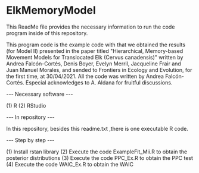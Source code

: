 # ElkMemoryModel

This ReadMe file provides the necessary information to run the code program inside of this repository.

This program code is the example code with that we obtained the results (for Model II) presented in the paper titled "Hierarchical, Memory-based Movement Models for Translocated Elk (Cervus canadensis)" written by Andrea Falcón-Cortés, Denis Boyer, Evelyn Merril, Jacqueline Frair and Juan Manuel Morales, and sended to Frontiers in Ecology and Evolution, for the first time, at 30/04/2021. All the code was written by Andrea Falcón-Cortés. Especial acknowledges to A. Aldana for fruitful discussions. 

--- Necessary software ---

(1) R
(2) RStudio

--- In repository ---

In this repository, besides this readme.txt ,there is one executable R code.

--- Step by step ---

(1) Install rstan library
(2) Execute the code ExampleFit_Mii.R to obtain the posterior distributions
(3) Execute the code PPC_Ex.R to obtain the PPC test
(4) Execute the code WAIC_Ex.R to obtain the WAIC 
